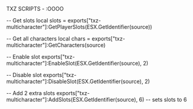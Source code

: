 TXZ SCRIPTS - :OOOO

-- Get slots
local slots = exports["txz-multicharacter"]:GetPlayerSlots(ESX.GetIdentifier(source))

-- Get all characters
local chars = exports["txz-multicharacter"]:GetCharacters(source)

-- Enable slot
exports["txz-multicharacter"]:EnableSlot(ESX.GetIdentifier(source), 2)

-- Disable slot
exports["txz-multicharacter"]:DisableSlot(ESX.GetIdentifier(source), 2)

-- Add 2 extra slots
exports["txz-multicharacter"]:AddSlots(ESX.GetIdentifier(source), 6) -- sets slots to 6